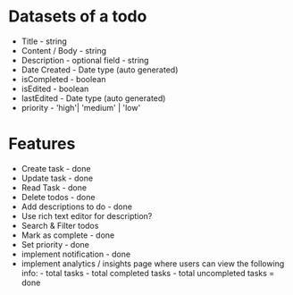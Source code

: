 # Datasets of a todo

- Title - string
- Content / Body - string
- Description - optional field - string
- Date Created - Date type (auto generated)
- isCompleted - boolean
- isEdited - boolean
- lastEdited - Date type (auto generated)
- priority - 'high'| 'medium' | 'low'

# Features

- Create task - done
- Update task - done
- Read Task - done
- Delete todos - done
- Add descriptions to do - done
- Use rich text editor for description?
- Search & Filter todos
- Mark as complete - done
- Set priority - done
- implement notification - done
- implement analytics / insights page where users can view the following info: - total tasks - total completed tasks - total uncompleted tasks = done
